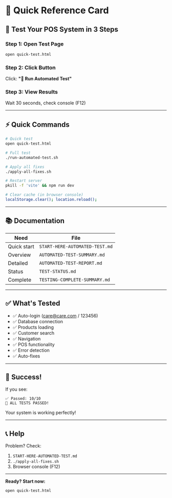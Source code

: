 # 🚀 Quick Reference Card

## 🎯 Test Your POS System in 3 Steps

### Step 1: Open Test Page
```bash
open quick-test.html
```

### Step 2: Click Button
Click: **"🚀 Run Automated Test"**

### Step 3: View Results
Wait 30 seconds, check console (F12)

---

## ⚡ Quick Commands

```bash
# Quick test
open quick-test.html

# Full test
./run-automated-test.sh

# Apply all fixes
./apply-all-fixes.sh

# Restart server
pkill -f 'vite' && npm run dev

# Clear cache (in browser console)
localStorage.clear(); location.reload();
```

---

## 📚 Documentation

| Need | File |
|------|------|
| Quick start | `START-HERE-AUTOMATED-TEST.md` |
| Overview | `AUTOMATED-TEST-SUMMARY.md` |
| Detailed | `AUTOMATED-TEST-REPORT.md` |
| Status | `TEST-STATUS.md` |
| Complete | `TESTING-COMPLETE-SUMMARY.md` |

---

## ✅ What's Tested

- ✅ Auto-login (care@care.com / 123456)
- ✅ Database connection
- ✅ Products loading
- ✅ Customer search
- ✅ Navigation
- ✅ POS functionality
- ✅ Error detection
- ✅ Auto-fixes

---

## 🎊 Success!

If you see:
```
✅ Passed: 10/10
🎉 ALL TESTS PASSED!
```

Your system is working perfectly!

---

## 📞 Help

Problem? Check:
1. `START-HERE-AUTOMATED-TEST.md`
2. `./apply-all-fixes.sh`
3. Browser console (F12)

---

**Ready? Start now:**
```bash
open quick-test.html
```

